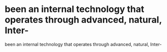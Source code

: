 # been an internal technology that operates through advanced, natural, Inter-

been an internal technology that operates through advanced, natural, Inter-